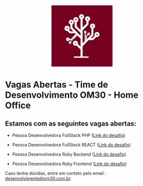 
<p align="center">
<img src="logo.png" alt="Logo OM30" width="200" />
</p>

# Vagas Abertas - Time de Desenvolvimento OM30 - Home Office


## Estamos com as seguintes vagas abertas:

 - Pessoa Desenvolvedora FullStack PHP (<a href="DesafioFullStackPHP.md">Link do desafio</a>)
 
 - Pessoa Desenvolvedora FullStack REACT (<a href="DesafioFullStackReact.md">Link do desafio</a>)
 
 - Pessoa Desenvolvedora Ruby Backend (<a href="DesafioBackendRuby.md">Link do desafio</a>)
 - Pessoa Desenvolvedora Ruby Frontend (<a href="DesafioFrontendRuby.md">Link do desafio</a>)
 
 Caso tenha dúvidas, entre em contato pelo email : desenvolvimento@om30.com.br.
